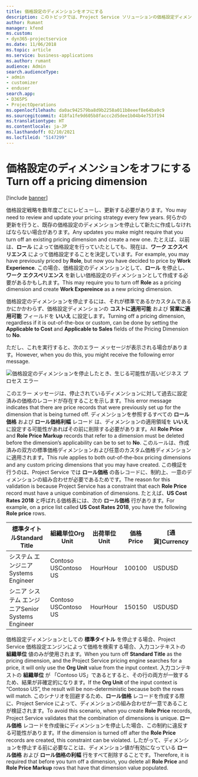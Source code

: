 ```yaml
---
title: 価格設定のディメンションをオフにする
description: このトピックでは、Project Service ソリューションの価格設定ディメンションを設定する方法を説明します。
author: Rumant
manager: kfend
ms.custom:
- dyn365-projectservice
ms.date: 11/06/2018
ms.topic: article
ms.service: business-applications
ms.author: rumant
audience: Admin
search.audienceType:
- admin
- customizer
- enduser
search.app:
- D365PS
- ProjectOperations
ms.openlocfilehash: da0ac942579ba8d9b2258a011b8eeef8e64ba9c9
ms.sourcegitcommit: 418fa1fe9d605b8faccc2d5dee1b04b4e753f194
ms.translationtype: HT
ms.contentlocale: ja-JP
ms.lasthandoff: 02/10/2021
ms.locfileid: "5147299"
---
```

# <a name="turn-off-a-pricing-dimension"></a><span data-ttu-id="74f2c-103">価格設定のディメンションをオフにする</span><span class="sxs-lookup"><span data-stu-id="74f2c-103">Turn off a pricing dimension</span></span>

[!include [banner](../includes/psa-now-project-operations.md)]

<span data-ttu-id="74f2c-104">価格設定戦略を数年度ごとにレビューし、更新する必要があります。</span><span class="sxs-lookup"><span data-stu-id="74f2c-104">You may need to review and update your pricing strategy every few years.</span></span> <span data-ttu-id="74f2c-105">何らかの更新を行うと、既存の価格設定のディメンションを停止して新たに作成しなければならない場合があります。</span><span class="sxs-lookup"><span data-stu-id="74f2c-105">Any updates you make might require that you turn off an existing pricing dimension and create a new one.</span></span> <span data-ttu-id="74f2c-106">たとえば、以前は、**ロール** によって価格設定を行っていたとしても、現在は、**ワーク エクスペリエンス** によって価格設定することを決定しています。</span><span class="sxs-lookup"><span data-stu-id="74f2c-106">For example, you may have previously priced by **Role**, but now you have decided to price by **Work Experience**.</span></span> <span data-ttu-id="74f2c-107">この場合、価格設定のディメンションとして、**ロール** を停止し、 **ワーク エクスペリエンス** を新しい価格設定のディメンションとして作成する必要があるかもしれます。</span><span class="sxs-lookup"><span data-stu-id="74f2c-107">This may require you to turn off **Role** as a pricing dimension and create **Work Expereince** as a new pricing dimension.</span></span> 

<span data-ttu-id="74f2c-108">価格設定のディメンションを停止するには、それが標準であるかカスタムであるかにかかわらず、価格設定ディメンションの **コストに適用可能** および **営業に適用可能** フィールドを **いいえ** に設定します。</span><span class="sxs-lookup"><span data-stu-id="74f2c-108">Turning off a pricing dimension, regardless if it is out-of-the-box or custom, can be done by setting the **Applicable to Cost** and **Applicable to Sales** fields of the Pricing Dimension to **No**.</span></span>

<span data-ttu-id="74f2c-109">ただし、これを実行すると、次のエラー メッセージが表示される場合があります。</span><span class="sxs-lookup"><span data-stu-id="74f2c-109">However, when you do this, you might receive the following error message.</span></span>

![価格設定のディメンションを停止したとき、生じる可能性が高いビジネス プロセス エラー](media/Business-Process-Error.png)


<span data-ttu-id="74f2c-111">このエラー メッセージは、停止されているディメンションに対して過去に設定済みの価格のレコードが存在することを示します。</span><span class="sxs-lookup"><span data-stu-id="74f2c-111">This error message indicates that there are price records that were previously set up for the dimension that is being turned off.</span></span> <span data-ttu-id="74f2c-112">ディメンションを参照するすべての **ロール価格** および **ロール価格利幅** レコード は、ディメンションの適用領域を **いいえ** に設定する可能性があればその前に削除する必要があります。</span><span class="sxs-lookup"><span data-stu-id="74f2c-112">All **Role Price** and **Role Price Markup** records that refer to a dimension must be deleted before the dimension’s applicability can be to set to **No**.</span></span> <span data-ttu-id="74f2c-113">このルールは、作成済みの双方の標準価格ディメンションおよび任意のカスタム価格ディメンションに適用されます。</span><span class="sxs-lookup"><span data-stu-id="74f2c-113">This rule applies to both out-of-the-box pricing dimensions and any custom pricing dimensions that you may have created.</span></span> <span data-ttu-id="74f2c-114">この検証を行うのは、Project Service では **ロール価格** の各レコードに、制約上、一意のディメンションの組み合わせが必要であるためです。</span><span class="sxs-lookup"><span data-stu-id="74f2c-114">The reason for this validation is because Project Service has a constraint that each **Role Price** record must have a unique combination of dimensions.</span></span> <span data-ttu-id="74f2c-115">たとえば、**US Cost Rates 2018** と呼ばれる価格表には、次の **ロール価格** 行があります。</span><span class="sxs-lookup"><span data-stu-id="74f2c-115">For example, on a price list called **US Cost Rates 2018**, you have the following **Role price** rows.</span></span> 

| <span data-ttu-id="74f2c-116">標準タイトル</span><span class="sxs-lookup"><span data-stu-id="74f2c-116">Standard Title</span></span>         | <span data-ttu-id="74f2c-117">組織単位</span><span class="sxs-lookup"><span data-stu-id="74f2c-117">Org Unit</span></span>    |<span data-ttu-id="74f2c-118">出荷単位</span><span class="sxs-lookup"><span data-stu-id="74f2c-118">Unit</span></span>   |<span data-ttu-id="74f2c-119">価格</span><span class="sxs-lookup"><span data-stu-id="74f2c-119">Price</span></span>  |<span data-ttu-id="74f2c-120">[通貨]</span><span class="sxs-lookup"><span data-stu-id="74f2c-120">Currency</span></span>  |
| -----------------------|-------------|-------|-------|----------|
| <span data-ttu-id="74f2c-121">システム エンジニア</span><span class="sxs-lookup"><span data-stu-id="74f2c-121">Systems Engineer</span></span>|<span data-ttu-id="74f2c-122">Contoso US</span><span class="sxs-lookup"><span data-stu-id="74f2c-122">Contoso US</span></span>|<span data-ttu-id="74f2c-123">Hour</span><span class="sxs-lookup"><span data-stu-id="74f2c-123">Hour</span></span>| <span data-ttu-id="74f2c-124">100</span><span class="sxs-lookup"><span data-stu-id="74f2c-124">100</span></span>|<span data-ttu-id="74f2c-125">USD</span><span class="sxs-lookup"><span data-stu-id="74f2c-125">USD</span></span>|
| <span data-ttu-id="74f2c-126">シニア システム エンジニア</span><span class="sxs-lookup"><span data-stu-id="74f2c-126">Senior Systems Engineer</span></span>|<span data-ttu-id="74f2c-127">Contoso US</span><span class="sxs-lookup"><span data-stu-id="74f2c-127">Contoso US</span></span>|<span data-ttu-id="74f2c-128">Hour</span><span class="sxs-lookup"><span data-stu-id="74f2c-128">Hour</span></span>| <span data-ttu-id="74f2c-129">150</span><span class="sxs-lookup"><span data-stu-id="74f2c-129">150</span></span>| <span data-ttu-id="74f2c-130">USD</span><span class="sxs-lookup"><span data-stu-id="74f2c-130">USD</span></span>|


<span data-ttu-id="74f2c-131">価格設定ディメンションとしての **標準タイトル** を停止する場合、Project Service 価格設定エンジンによって価格を検索する場合、入力コンテキストの **組織単位** 値のみが使用されます。</span><span class="sxs-lookup"><span data-stu-id="74f2c-131">When you turn off **Standard Title** as the pricing dimension, and the Project Service pricing engine searches for a price, it will only use the **Org Unit** value from the input context.</span></span> <span data-ttu-id="74f2c-132">入力コンテキストの **組織単位** が 「Contoso US」であるとすると、その行の両方が一致するため、結果が非確定的になります。</span><span class="sxs-lookup"><span data-stu-id="74f2c-132">If the **Org Unit** of the input context is “Contoso US”, the result will be non-deterministic because both the rows will match.</span></span> <span data-ttu-id="74f2c-133">このシナリオを回避するため、**ロール価格** レコードを作成する際に、Project Service によって、ディメンションの組み合わせが一意であることが検証されます。</span><span class="sxs-lookup"><span data-stu-id="74f2c-133">To avoid this scenario, when you create **Role Price** records, Project Service validates that the combination of dimensions is unique.</span></span> <span data-ttu-id="74f2c-134">**ロール価格** レコードを作成後にディメンションを停止した場合、この制約に違反する可能性があります。</span><span class="sxs-lookup"><span data-stu-id="74f2c-134">If the dimension is turned off after the **Role Price** records are created, this constraint can be violated.</span></span> <span data-ttu-id="74f2c-135">したがって、ディメンションを停止する前に必要なことは、ディメンション値が有効になっている **ロール価格** および **ロール価格の利幅** 行をすべて削除することです。</span><span class="sxs-lookup"><span data-stu-id="74f2c-135">Therefore, it is required that before you turn off a dimension, you delete all **Role Price** and **Role Price Markup** rows that have that dimension value populated.</span></span>

